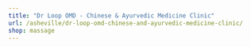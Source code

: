 ```yaml
---
title: "Dr Loop OMD - Chinese & Ayurvedic Medicine Clinic"
url: /asheville/dr-loop-omd-chinese-and-ayurvedic-medicine-clinic/
shop: massage
---
```

